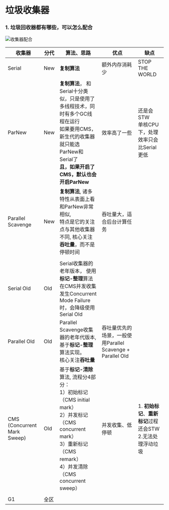 # 垃圾收集器



### 1. 垃圾回收器都有哪些，可以怎么配合

![收集器配合](https://img2018.cnblogs.com/blog/519126/201901/519126-20190105105608573-81865164.png)

| 收集器                         | 分代 | 算法、思路                                                   | 优点                                                        | 缺点                                                         |
| ------------------------------ | ---- | ------------------------------------------------------------ | ----------------------------------------------------------- | ------------------------------------------------------------ |
| Serial                         | New  | **复制算法**                                                 | 额外内存消耗少                                              | STOP THE WORLD                                               |
| ParNew                         | New  | **复制算法**， 和Serial十分类似，只是使用了多线程技术，同时有多个GC线程在运行<br>如果要用CMS， 新生代的收集器就只能选ParNew和Serial了<br>**且，如果开启了CMS，默认也会开启ParNew** | 效率高了一些                                                | 还是会STW<br>单核CPU下，处理效率只会比Serial更低             |
| Parallel Scavenge              | New  | **复制算法**,  诸多特性从表面上看和ParNew非常相似, <br>特点是它的关注点与其他收集器不同, 核心关注**吞吐量**，而不是停顿时间 | 吞吐量大，适合后台计算任务                                  |                                                              |
|                                |      |                                                              |                                                             |                                                              |
| Serial Old                     | Old  | Serial收集器的老年版本， 使用**标记-整理**算法<br>在CMS并发收集发生Concurrent Mode Failure时，会降级使用Serial Old |                                                             |                                                              |
| Parallel Old                   | Old  | Parallel Scavenge收集器的老年代版本,基于**标记-整理**算法实现。<br/>核心关注**吞吐量** | 吞吐量优先的场景，一般使用Parallel  Scavenge + Parallel Old |                                                              |
| CMS<br>(Concurrent Mark Sweep) | Old  | 基于**标记-清除**算法, 流程分4部分： <br>1）初始标记（CMS initial mark）<br/>2）并发标记（CMS concurrent mark）<br/>3）重新标记（CMS remark）<br/>4）并发清除（CMS concurrent sweep） | 并发收集、低停顿                                            | 1. **初始标记**、**重新标记**过程还会STW<br>2.无法处理浮动垃圾<br/> |
|                                |      |                                                              |                                                             |                                                              |
| G1                             | 全区 |                                                              |                                                             |                                                              |